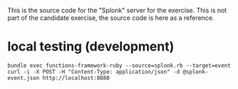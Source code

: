 This is the source code for the "Splonk" server for the exercise. This is not part of the candidate exercise, the source code is here as a reference.

# local testing (development)

`bundle exec functions-framework-ruby --source=splonk.rb --target=event`
`curl -i -X POST -H "Content-Type: application/json" -d @splonk-event.json http://localhost:8080`
